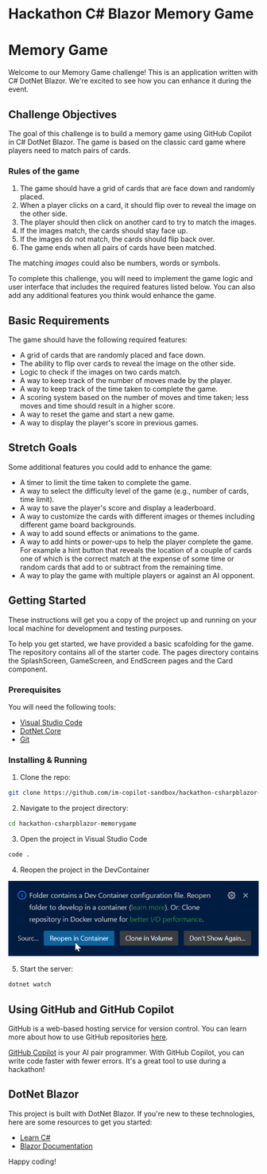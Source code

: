 # Hackathon C# Blazor Memory Game

# Memory Game

Welcome to our Memory Game challenge! This is an application written with C# DotNet Blazor. We're excited to see how you can enhance it during the event.

## Challenge Objectives

The goal of this challenge is to build a memory game using GitHub Copilot in C# DotNet Blazor. The game is based on the classic card game where players need to match pairs of cards.

### Rules of the game

1. The game should have a grid of cards that are face down and randomly placed.
2. When a player clicks on a card, it should flip over to reveal the image on the other side.
3. The player should then click on another card to try to match the images.
4. If the images match, the cards should stay face up.
5. If the images do not match, the cards should flip back over.
6. The game ends when all pairs of cards have been matched.

The matching _images_ could also be numbers, words or symbols.

To complete this challenge, you will need to implement the game logic and user interface that includes the required features listed below. You can also add any additional features you think would enhance the game.

## Basic Requirements

The game should have the following required features:

- A grid of cards that are randomly placed and face down.
- The ability to flip over cards to reveal the image on the other side.
- Logic to check if the images on two cards match.
- A way to keep track of the number of moves made by the player.
- A way to keep track of the time taken to complete the game.
- A scoring system based on the number of moves and time taken; less moves and time should result in a higher score.
- A way to reset the game and start a new game.
- A way to display the player's score in previous games.

## Stretch Goals

Some additional features you could add to enhance the game:

- A timer to limit the time taken to complete the game.
- A way to select the difficulty level of the game (e.g., number of cards, time limit).
- A way to save the player's score and display a leaderboard.
- A way to customize the cards with different images or themes including different game board backgrounds.
- A way to add sound effects or animations to the game.
- A way to add hints or power-ups to help the player complete the game. For example a hint button that reveals the location of a couple of cards one of which is the correct match at the expense of some time or random cards that add to or subtract from the remaining time.
- A way to play the game with multiple players or against an AI opponent.

## Getting Started

These instructions will get you a copy of the project up and running on your local machine for development and testing purposes.

To help you get started, we have provided a basic scafolding for the game. The repository contains all of the starter code. The pages directory contains the SplashScreen, GameScreen, and EndScreen pages and the Card component.

### Prerequisites

You will need the following tools:

- [Visual Studio Code](https://code.visualstudio.com/download)
- [DotNet Core](https://dotnet.microsoft.com/en-us/download)
- [Git](https://git-scm.com/downloads)

### Installing & Running

1. Clone the repo:

```bash
git clone https://github.com/im-copilot-sandbox/hackathon-csharpblazor-memorygame.git
```

2. Navigate to the project directory:

```bash
cd hackathon-csharpblazor-memorygame
```

3. Open the project in Visual Studio Code

```bash
code .
```

4. Reopen the project in the DevContainer

![Open DevContainer](.devcontainer/screenshot.png)

5. Start the server:

```bash
dotnet watch
```

## Using GitHub and GitHub Copilot

GitHub is a web-based hosting service for version control. You can learn more about how to use GitHub repositories [here](https://docs.github.com/en/github).

[GitHub Copilot](https://copilot.github.com/) is your AI pair programmer. With GitHub Copilot, you can write code faster with fewer errors. It's a great tool to use during a hackathon!

## DotNet Blazor

This project is built with DotNet Blazor. If you're new to these technologies, here are some resources to get you started:

- [Learn C#](https://dotnet.microsoft.com/en-us/learntocode)
- [Blazor Documentation](https://learn.microsoft.com/en-us/aspnet/core/blazor/?view=aspnetcore-8.0&WT.mc_id=dotnet-35129-website)

Happy coding!
